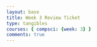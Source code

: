 ```yaml
---
layout: base
title: Week 3 Review Ticket
type: tangibles
courses: { compsci: {week: 3} }
comments: true
---
```

